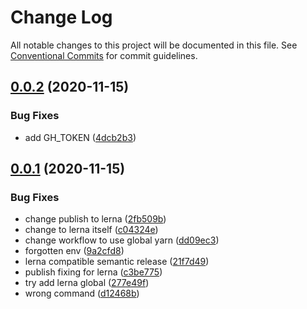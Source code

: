 # Change Log

All notable changes to this project will be documented in this file.
See [Conventional Commits](https://conventionalcommits.org) for commit guidelines.

## [0.0.2](https://github.com/berviantoleo/react-multi-crop/compare/v0.0.1...v0.0.2) (2020-11-15)


### Bug Fixes

* add GH_TOKEN ([4dcb2b3](https://github.com/berviantoleo/react-multi-crop/commit/4dcb2b3193b2150c05630388b81853637b991b80))





## [0.0.1](https://github.com/berviantoleo/react-multi-crop/compare/v1.0.0...v0.0.1) (2020-11-15)


### Bug Fixes

* change publish to lerna ([2fb509b](https://github.com/berviantoleo/react-multi-crop/commit/2fb509bfdca00f0503207de6809034eea4a2006b))
* change to lerna itself ([c04324e](https://github.com/berviantoleo/react-multi-crop/commit/c04324ebea18e5ee36180fbfb14ad61b5679fa2b))
* change workflow to use global yarn ([dd09ec3](https://github.com/berviantoleo/react-multi-crop/commit/dd09ec361849e74a926dd8a177c60d3b76cf29de))
* forgotten env ([9a2cfd8](https://github.com/berviantoleo/react-multi-crop/commit/9a2cfd8069b07a060fcd3c952594f3eace483486))
* lerna compatible semantic release ([21f7d49](https://github.com/berviantoleo/react-multi-crop/commit/21f7d49756e3241925d348e6730253ca78c05f7d))
* publish fixing for lerna ([c3be775](https://github.com/berviantoleo/react-multi-crop/commit/c3be7755ff34010a8bc169fd68c3c5cde2cff8c2))
* try add lerna global ([277e49f](https://github.com/berviantoleo/react-multi-crop/commit/277e49ff5a8cea8482d036fa27f84c6114741015))
* wrong command ([d12468b](https://github.com/berviantoleo/react-multi-crop/commit/d12468be67594382a77a4440cb40bc038fabcedd))
